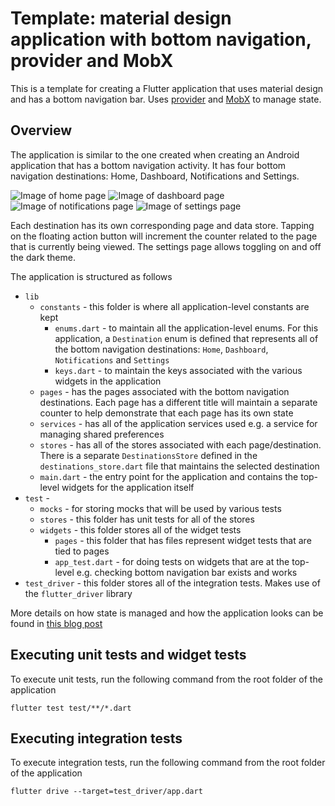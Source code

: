 # Template: material design application with bottom navigation, provider and MobX

This is a template for creating a Flutter application that uses material design and has a bottom navigation bar. Uses [provider](https://github.com/rrousselGit/provider) and [MobX](https://github.com/mobxjs/mobx.dart) to manage state.

## Overview

The application is similar to the one created when creating an Android application that has a bottom navigation activity. It has four bottom navigation destinations: Home, Dashboard, Notifications and Settings.

![Image of home page](https://crossingthestreams.io/content/images/2019/06/home-2.png) ![Image of dashboard page](https://crossingthestreams.io/content/images/2019/06/dashboard-2.png) ![Image of notifications page](https://crossingthestreams.io/content/images/2019/06/notifications-2.png) ![Image of settings page](https://crossingthestreams.io/content/images/2019/06/settings.png)

Each destination has its own corresponding page and data store. Tapping on the floating action button will increment the counter related to the page that is currently being viewed. The settings page allows toggling on and off the dark theme.

The application is structured as follows

- `lib`
  - `constants` - this folder is where all application-level constants are kept
    - `enums.dart` - to maintain all the application-level enums. For this application, a `Destination` enum is defined that represents all of the bottom navigation destinations: `Home`, `Dashboard`, `Notifications` and `Settings`
    - `keys.dart` - to maintain the keys associated with the various widgets in the application
  - `pages` - has the pages associated with the bottom navigation destinations. Each page has a different title will maintain a separate counter to help demonstrate that each page has its own state
  - `services` - has all of the application services used e.g. a service for managing shared preferences
  - `stores` - has all of the stores associated with each page/destination. There is a separate `DestinationsStore` defined in the `destinations_store.dart` file that maintains the selected destination
  - `main.dart` - the entry point for the application and contains the top-level widgets for the application itself
- `test` - 
  - `mocks` - for storing mocks that will be used by various tests
  - `stores` - this folder has unit tests for all of the stores
  - `widgets` - this folder stores all of the widget tests
    - `pages` - this folder that has files represent widget tests that are tied to pages
    - `app_test.dart` - for doing tests on widgets that are at the top-level e.g. checking bottom navigation bar exists and works
- `test_driver` - this folder stores all of the integration tests. Makes use of the `flutter_driver` library

More details on how state is managed and how the application looks can be found in [this blog post](https://crossingthestreams.io/flutter-application-templates/)

## Executing unit tests and widget tests

To execute unit tests, run the following command from the root folder of the application

```
flutter test test/**/*.dart
```

## Executing integration tests

To execute integration tests, run the following command from the root folder of the application

```
flutter drive --target=test_driver/app.dart
```
